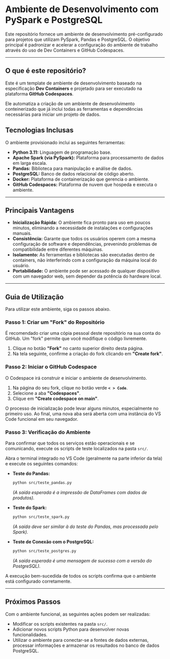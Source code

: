 # Ambiente de Desenvolvimento com PySpark e PostgreSQL

Este repositório fornece um ambiente de desenvolvimento pré-configurado para projetos que utilizam PySpark, Pandas e PostgreSQL. O objetivo principal é padronizar e acelerar a configuração do ambiente de trabalho através do uso de Dev Containers e GitHub Codespaces.

---

## O que é este repositório?

Este é um template de ambiente de desenvolvimento baseado na especificação **Dev Containers** e projetado para ser executado na plataforma **GitHub Codespaces**.

Ele automatiza a criação de um ambiente de desenvolvimento conteinerizado que já inclui todas as ferramentas e dependências necessárias para iniciar um projeto de dados.

## Tecnologias Inclusas

O ambiente provisionado inclui as seguintes ferramentas:

* **Python 3.11:** Linguagem de programação base.
* **Apache Spark (via PySpark):** Plataforma para processamento de dados em larga escala.
* **Pandas:** Biblioteca para manipulação e análise de dados.
* **PostgreSQL:** Banco de dados relacional de código aberto.
* **Docker:** Plataforma de containerização que gerencia o ambiente.
* **GitHub Codespaces:** Plataforma de nuvem que hospeda e executa o ambiente.

---

## Principais Vantagens

* **Inicialização Rápida:** O ambiente fica pronto para uso em poucos minutos, eliminando a necessidade de instalações e configurações manuais.
* **Consistência:** Garante que todos os usuários operem com a mesma configuração de software e dependências, prevenindo problemas de compatibilidade entre diferentes máquinas.
* **Isolamento:** As ferramentas e bibliotecas são executadas dentro de containers, não interferindo com a configuração da máquina local do usuário.
* **Portabilidade:** O ambiente pode ser acessado de qualquer dispositivo com um navegador web, sem depender da potência do hardware local.

---

## Guia de Utilização

Para utilizar este ambiente, siga os passos abaixo.

### Passo 1: Criar um "Fork" do Repositório

É recomendado criar uma cópia pessoal deste repositório na sua conta do GitHub. Um "fork" permite que você modifique o código livremente.

1.  Clique no botão **"Fork"** no canto superior direito desta página.
2.  Na tela seguinte, confirme a criação do fork clicando em **"Create fork"**.

### Passo 2: Iniciar o GitHub Codespace

O Codespace irá construir e iniciar o ambiente de desenvolvimento.

1.  Na página do seu fork, clique no botão verde **`< > Code`**.
2.  Selecione a aba **"Codespaces"**.
3.  Clique em **"Create codespace on main"**.

O processo de inicialização pode levar alguns minutos, especialmente no primeiro uso. Ao final, uma nova aba será aberta com uma instância do VS Code funcional em seu navegador.

### Passo 3: Verificação do Ambiente

Para confirmar que todos os serviços estão operacionais e se comunicando, execute os scripts de teste localizados na pasta `src/`.

Abra o terminal integrado no VS Code (geralmente na parte inferior da tela) e execute os seguintes comandos:

* **Teste do Pandas:**
    ```bash
    python src/teste_pandas.py
    ```
    *(A saída esperada é a impressão de DataFrames com dados de produtos).*

* **Teste do Spark:**
    ```bash
    python src/teste_spark.py
    ```
    *(A saída deve ser similar à do teste do Pandas, mas processada pelo Spark).*

* **Teste de Conexão com o PostgreSQL:**
    ```bash
    python src/teste_postgres.py
    ```
    *(A saída esperada é uma mensagem de sucesso com a versão do PostgreSQL).*

A execução bem-sucedida de todos os scripts confirma que o ambiente está configurado corretamente.

---

## Próximos Passos

Com o ambiente funcional, as seguintes ações podem ser realizadas:

* Modificar os scripts existentes na pasta `src/`.
* Adicionar novos scripts Python para desenvolver novas funcionalidades.
* Utilizar o ambiente para conectar-se a fontes de dados externas, processar informações e armazenar os resultados no banco de dados PostgreSQL.
